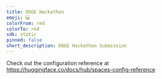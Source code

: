 ```yaml
---
title: DOGE Hackathon
emoji: 💻
colorFrom: red
colorTo: red
sdk: static
pinned: false
short_description: DOGE Hackathon Submission
---
```


Check out the configuration reference at https://huggingface.co/docs/hub/spaces-config-reference
